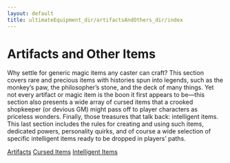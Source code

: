 ```yaml
---
layout: default
title: ultimateEquipment_dir/artifactsAndOthers_dir/index
---
```

# Artifacts and Other Items

Why settle for generic magic items any caster can craft? This section covers rare and precious items with histories spun into legends, such as the monkey’s paw, the philosopher’s stone, and the deck of many things. Yet not every artifact or magic item is the boon it first appears to be—this section also presents a wide array of cursed items that a crooked shopkeeper (or devious GM) might pass off to player characters as priceless wonders. Finally, those treasures that talk back: intelligent items. This last section includes the rules for creating and using such items, dedicated powers, personality quirks, and of course a wide selection of specific intelligent items ready to be dropped in players’ paths.

[Artifacts](ultimateEquipment_dir/artifactsAndOthers_dir/artifacts) [Cursed Items](ultimateEquipment_dir/artifactsAndOthers_dir/cursedItems) [Intelligent Items](ultimateEquipment_dir/artifactsAndOthers_dir/intelligentItems)

